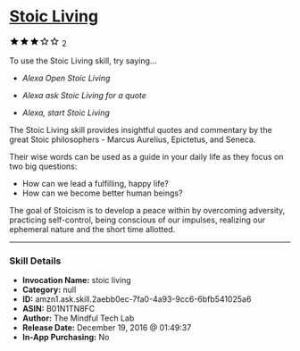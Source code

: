 # [Stoic Living](http://alexa.amazon.com/#skills/amzn1.ask.skill.2aebb0ec-7fa0-4a93-9cc6-6bfb541025a6)
![3 stars](../../images/ic_star_black_18dp_1x.png)![3 stars](../../images/ic_star_black_18dp_1x.png)![3 stars](../../images/ic_star_black_18dp_1x.png)![3 stars](../../images/ic_star_border_black_18dp_1x.png)![3 stars](../../images/ic_star_border_black_18dp_1x.png) 2

To use the Stoic Living skill, try saying...

* *Alexa Open Stoic Living*

* *Alexa ask Stoic Living for a quote*

* *Alexa, start Stoic Living*

The Stoic Living skill provides insightful quotes and commentary by the great Stoic philosophers - Marcus Aurelius, Epictetus, and Seneca. 

Their wise words can be used as a guide in your daily life as they focus on two big questions:
- How can we lead a fulfilling, happy life?
- How can we become better human beings?

The goal of Stoicism is to develop a peace within by overcoming adversity, practicing self-control, being conscious of our impulses, realizing our ephemeral nature and the short time allotted.

***

### Skill Details

* **Invocation Name:** stoic living
* **Category:** null
* **ID:** amzn1.ask.skill.2aebb0ec-7fa0-4a93-9cc6-6bfb541025a6
* **ASIN:** B01N1TN8FC
* **Author:** The Mindful Tech Lab
* **Release Date:** December 19, 2016 @ 01:49:37
* **In-App Purchasing:** No
